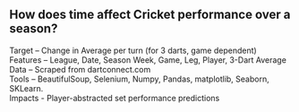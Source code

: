 ## How does time affect Cricket performance over a season?
Target – Change in Average per turn (for 3 darts, game dependent)  
Features – League, Date, Season Week, Game, Leg, Player, 3-Dart Average  
Data – Scraped from dartconnect.com  
Tools – BeautifulSoup, Selenium, Numpy, Pandas, matplotlib, Seaborn, SKLearn.  
Impacts - Player-abstracted set performance predictions
